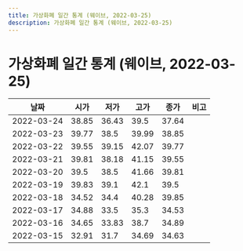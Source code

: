 ```yaml
---
title: 가상화폐 일간 통계 (웨이브, 2022-03-25)
description: 가상화폐 일간 통계 (웨이브, 2022-03-25)
---
```


가상화폐 일간 통계 (웨이브, 2022-03-25)
===

|날짜|시가|저가|고가|종가|비고|
|--|--|--|--|--|--|
|2022-03-24|38.85|36.43|39.5|37.64|    |
|2022-03-23|39.77|38.5|39.99|38.85|    |
|2022-03-22|39.55|39.15|42.07|39.77|    |
|2022-03-21|39.81|38.18|41.15|39.55|    |
|2022-03-20|39.5|38.5|41.66|39.81|    |
|2022-03-19|39.83|39.1|42.1|39.5|    |
|2022-03-18|34.52|34.4|40.28|39.85|    |
|2022-03-17|34.88|33.5|35.3|34.53|    |
|2022-03-16|34.65|33.83|38.7|34.89|    |
|2022-03-15|32.91|31.7|34.69|34.63|    |
